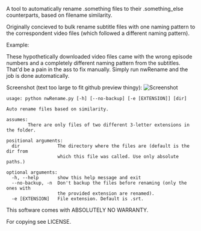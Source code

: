 A tool to automatically rename .something files to their .something_else 
counterparts, based on filename similarity.

Originally concieved to bulk rename subtitle files with one naming pattern to 
the correspondent video files (which followed a different naming pattern).

Example:

These hypothetically downloaded video files came with the wrong episode numbers 
and a completely different naming pattern from the subtitles. That'd be a pain 
in the ass to fix manually. Simply run nwRename and the job is done 
automatically.

Screenshot (text too large to fit github preview thingy):
![Screenshot](https://raw.github.com/a442/nwRename/master/screenshot.png "Screenshot")

```
usage: python nwRename.py [-h] [--no-backup] [-e [EXTENSION]] [dir]

Auto rename files based on similarity.

assumes:
        There are only files of two different 3-letter extensions in the folder.

positional arguments:
  dir              The directory where the files are (default is the dir from
                   which this file was called. Use only absolute paths.)

optional arguments:
  -h, --help       show this help message and exit
  --no-backup, -n  Don't backup the files before renaming (only the ones with
                   the provided extension are renamed).
  -e [EXTENSION]   File extension. Default is .srt.
```

This software comes with ABSOLUTELY NO WARRANTY.

For copying see LICENSE.
